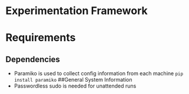 # Experimentation Framework

# Requirements
## Dependencies
- Paramiko is used to collect config information from each machine `pip install paramiko` 
##General System Information
- Passwordless sudo is needed for unattended runs

